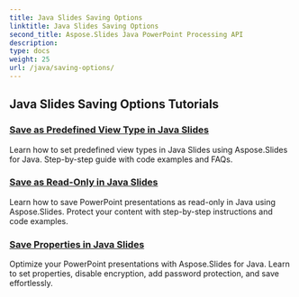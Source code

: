 ```yaml
---
title: Java Slides Saving Options
linktitle: Java Slides Saving Options
second_title: Aspose.Slides Java PowerPoint Processing API
description: 
type: docs
weight: 25
url: /java/saving-options/
---
```


## Java Slides Saving Options Tutorials
### [Save as Predefined View Type in Java Slides](./save-as-predefined-view-type-in-java-slides/)
Learn how to set predefined view types in Java Slides using Aspose.Slides for Java. Step-by-step guide with code examples and FAQs.
### [Save as Read-Only in Java Slides](./save-as-read-only-in-java-slides/)
Learn how to save PowerPoint presentations as read-only in Java using Aspose.Slides. Protect your content with step-by-step instructions and code examples.
### [Save Properties in Java Slides](./save-properties-in-java-slides/)
Optimize your PowerPoint presentations with Aspose.Slides for Java. Learn to set properties, disable encryption, add password protection, and save effortlessly.